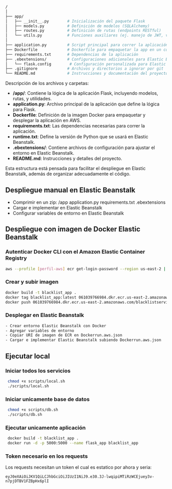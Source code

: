 ``` bash
/
│
├── app/
│   ├── __init__.py        # Inicialización del paquete Flask
│   ├── models.py          # Definición de modelos (SQLAlchemy)
│   ├── routes.py          # Definición de rutas (endpoints RESTful)
│   └── utils.py           # Funciones auxiliares (ej. manejo de JWT, validaciones)
│
├── application.py         # Script principal para correr la aplicación
├── Dockerfile             # Dockerfile para empaquetar la app en un contenedor
├── requirements.txt       # Dependencias de la aplicación
├── .ebextensions/         # Configuraciones adicionales para Elastic Beanstalk
│   └── flask.config        # Configuración personalizada para Elastic Beanstalk
├── .gitignore             # Archivos y directorios a ignorar por git
└── README.md              # Instrucciones y documentación del proyecto

```


Descripción de los archivos y carpetas:
- **/app/**: Contiene la lógica de la aplicación Flask, incluyendo modelos, rutas, y utilidades.
- **application.py**: Archivo principal de la aplicación que define la lógica para Flask.
- **Dockerfile**: Definición de la imagen Docker para empaquetar y desplegar la aplicación en AWS.
- **requirements.txt**: Las dependencias necesarias para correr la aplicación.
- **runtime.txt**: Define la versión de Python que se usará en Elastic Beanstalk.
- **.ebextensions/**: Contiene archivos de configuración para ajustar el entorno en Elastic Beanstalk.
- **README.md**: Instrucciones y detalles del proyecto.

Esta estructura está pensada para facilitar el despliegue en Elastic Beanstalk, además de organizar adecuadamente el código.


## Despliegue manual en Elastic Beanstalk

- Comprimir en un zip: /app application.py requirements.txt .ebextensions
- Cargar e implementar en Elastic Beanstalk
- Configurar variables de entorno en Elastic Beanstalk

## Despliegue con imagen de Docker Elastic Beanstalk

### Autenticar Docker CLI con el Amazon Elastic Container Registry
``` bash
aws --profile [perfil-aws] ecr get-login-password --region us-east-2 | docker login --username AWS --password-stdin 061039766984.dkr.ecr.us-east-2.amazonaws.com
```

### Crear y subir imagen

``` bash
docker build -t blacklist_app .
docker tag blacklist_app:latest 061039766984.dkr.ecr.us-east-2.amazonaws.com/blacklistservice:latest
docker push 061039766984.dkr.ecr.us-east-2.amazonaws.com/blacklistservice:latest

```
### Desplegar en Elastic Beanstalk

``` bash
- Crear entorno Elastic Beanstalk con Docker
- Agregar variables de entorno
- Copiar URI de imagen de ECR en Dockerrun.aws.json
- Cargar e implementar Elastic Beanstalk subiendo Dockerrun.aws.json

```

## Ejecutar local

### Iniciar todos los servicios
``` bash
 chmod +x scripts/local.sh
 ./scripts/local.sh

```

### Iniciar unicamente base de datos
``` bash
 chmod +x scripts/db.sh
 ./scripts/db.sh

```

### Ejecutar unicamente aplicación

``` bash
 docker build -t blacklist_app .
 docker run -d -p 5000:5000 --name flask_app blacklist_app

```

### Token necesario en los requests

Los requests necesitan un token el cual es estatico por ahora y seria:

```
eyJ0eXAiOiJKV1QiLCJhbGciOiJIUzI1NiJ9.e30.3J-lwqipiMTiRzWCEjuey3v-n7pjDTBV1FZBpHx6plI
```